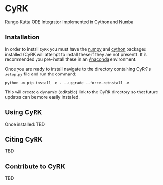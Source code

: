 # CyRK
Runge-Kutta ODE Integrator Implemented in Cython and Numba


## Installation
In order to install `CyRK` you must have the [numpy](https://numpy.org/) and [cython](https://cython.org/) packages installed (CyRK will attempt to install these if they are not present). It is recommended you pre-install these in an [Anaconda](https://www.anaconda.com/products/distribution) environment.

Once you are ready to install navigate to the directory containing CyRK's `setup.py` file and run the command:

`python -m pip install -e . --upgrade --force-reinstall -v`

This will create a dynamic (editable) link to the CyRK directory so that future updates can be more easily installed.

## Using CyRK
Once installed: TBD

## Citing CyRK
TBD

## Contribute to CyRK
TBD